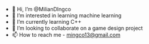 - 👋 Hi, I’m @MilianDIngco
- 👀 I’m interested in learning machine learning
- 🌱 I’m currently learning C++
- 💞️ I’m looking to collaborate on a game design project
- 📫 How to reach me - mingco13@gmail.com

<!---
MilianDIngco/MilianDIngco is a ✨ special ✨ repository because its `README.md` (this file) appears on your GitHub profile.
You can click the Preview link to take a look at your changes.
--->
